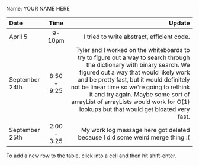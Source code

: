 Name: YOUR NAME HERE

| Date           |    Time     |                                                                                                                                                                                                                                                                                                                                                                                    Update |
|:---------------|:-----------:|------------------------------------------------------------------------------------------------------------------------------------------------------------------------------------------------------------------------------------------------------------------------------------------------------------------------------------------------------------------------------------------:|
| April 5        |   9-10pm    |                                                                                                                                                                                                                                                                                                                                                I tried to write abstract, efficient code. |
| September 24th | 8:50 - 9:25 | Tyler and I worked on the whiteboards to try to figure out a way to search through the dictionary with binary search. We figured out a way that would likely work and be pretty fast, but it would definitely not be linear time so we're going to rethink it and try again. Maybe some sort of arrayList of arrayLists would work for O(1) lookups but that would get bloated very fast. |
| September 25th | 2:00 - 3:25 |                                                                                                                                                                                                                                                                                                              My work log message here got deleted because I did some weird merge thing :( |


To add a new row to the table, click into a cell and then hit shift-enter.